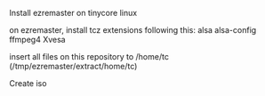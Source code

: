 Install ezremaster on tinycore linux

on ezremaster, install tcz extensions following this:
alsa
alsa-config
ffmpeg4
Xvesa

insert all files on this repository to /home/tc (/tmp/ezremaster/extract/home/tc)

Create iso